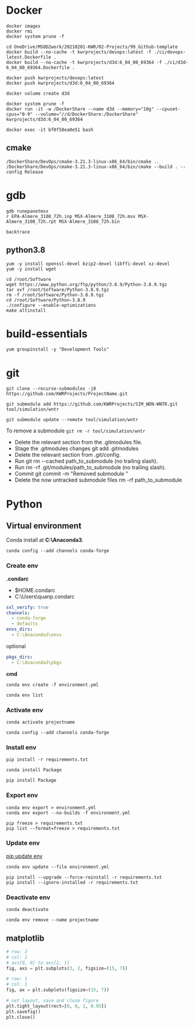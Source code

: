 # Docker

```shell
docker images
docker rmi
docker system prune -f

cd OneDrive/MSOD2work/20210201-KWR/02-Projects/99_Github-template
docker build --no-cache -t kwrprojects/devops:latest -f ./ci/devops-latest.Dockerfile .
docker build --no-cache -t kwrprojects/d3d:6_04_00_69364 -f ./ci/d3d-6_04_00_69364.Dockerfile .

docker push kwrprojects/devops:latest
docker push kwrprojects/d3d:6_04_00_69364

docker volume create d3d
```

```shell
docker system prune -f
docker run -it -w /DockerShare --name d3d --memory="10g" --cpuset-cpus="0-9" --volume="//d/DockerShare:/DockerShare" kwrprojects/d3d:6_04_00_69364

docker exec -it bf0f58ea0e51 bash
```

## cmake

```shell
/DockerShare/DevOps/cmake-3.21.3-linux-x86_64/bin/cmake ..
/DockerShare/DevOps/cmake-3.21.3-linux-x86_64/bin/cmake --build . --config Release
```

# gdb

```shell
gdb runepanetmsx
r EPA-Almere_3108_72h.inp MSX-Almere_3108_72h.msx MSX-Almere_3108_72h.rpt MSX-Almere_3108_72h.bin

backtrace
```

## python3.8

```shell
yum -y install openssl-devel bzip2-devel libffi-devel xz-devel
yum -y install wget

cd /root/Software
wget https://www.python.org/ftp/python/3.8.9/Python-3.8.9.tgz
tar xvf /root/Software/Python-3.8.9.tgz
rm -f /root/Software/Python-3.8.9.tgz
cd /root/Software/Python-3.8.9
./configure --enable-optimizations
make altinstall
```

# build-essentials

```shell
yum groupinstall -y "Development Tools"
```

# git

```shell
git clone --recurse-submodules -j8 https://github.com/KWRProjects/ProjectName.git

git submodule add https://github.com/KWRProjects/SIM_WDN-WNTR.git tool/simulation/wntr

git submodule update --remote tool/simulation/wntr
```

To remove a submodule `git rm -r tool/simulation/wntr`

- Delete the relevant section from the .gitmodules file.
- Stage the .gitmodules changes git add .gitmodules
- Delete the relevant section from .git/config.
- Run git rm --cached path_to_submodule (no trailing slash).
- Run rm -rf .git/modules/path_to_submodule (no trailing slash).
- Commit git commit -m "Removed submodule <name>"
- Delete the now untracked submodule files rm -rf path_to_submodule

# Python

## Virtual environment

Conda install at **C:\Anaconda3**.

```shell
conda config --add channels conda-forge
```
### Create env

**.condarc**
* $HOME\.condarc
* C:\Users\quanp\.condarc

```yaml
ssl_verify: true
channels:
  - conda-forge
  - defaults
envs_dirs:
  - C:\Anaconda3\envs
```

optional

```yaml
pkgs_dirs:
  - C:\Anaconda3\pkgs
```

**cmd**

```shell
conda env create -f environment.yml

conda env list
```

### Activate env

```shell
conda activate projectname

conda config --add channels conda-forge
```

### Install env

```shell
pip install -r requirements.txt

conda install Package

pip install Package
```

### Export env

```shell
conda env export > environment.yml
conda env export --no-builds -f environment.yml

pip freeze > requirements.txt
pip list --format=freeze > requirements.txt
```

### Update env

[pip update env](https://stackoverflow.com/questions/24764549/upgrade-python-packages-from-requirements-txt-using-pip-command)

```shell
conda env update --file environment.yml

pip install --upgrade --force-reinstall -r requirements.txt
pip install --ignore-installed -r requirements.txt
```

### Deactivate env

```shell
conda deactivate

conda env remove --name projectname
```

## matplotlib

```python
# row: 3
# col: 2
# axs[0, 0] to axs[2, 1]
fig, axs = plt.subplots(3, 2, figsize=(15, 7))

# row: 1
# col: 1
fig, ax = plt.subplots(figsize=(15, 7))

# set layout, save and close figure
plt.tight_layout(rect=[0, 0, 1, 0.95])
plt.savefig()
plt.close()
```
